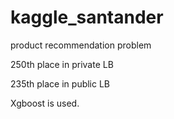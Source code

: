 # kaggle_santander

product recommendation problem


250th place in private LB


235th place in public LB

Xgboost is used. 
